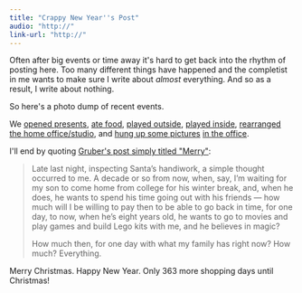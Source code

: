 ```yaml
---
title: "Crappy New Year''s Post"
audio: "http://"
link-url: "http://"
---
```

<p>Often after big events or time away it's hard to get back into the rhythm of posting here. Too many different things have happened and the completist in me wants to make sure I write about <em>almost</em> everything. And so as a result, I write about nothing.</p>
<p>So here's a photo dump of recent events.</p>
<p>We <a href="http://www.flickr.com/photos/lemon/6571433577/in/photostream">opened presents</a>, <a href="http://www.flickr.com/photos/lemon/6571422947/in/photostream">ate food</a>, <a href="http://www.flickr.com/photos/lemon/6615079425/in/photostream">played outside</a>, <a href="http://www.flickr.com/photos/lemon/6572997381/in/photostream">played inside</a>, <a href="http://www.flickr.com/photos/lemon/6597753707/in/photostream">rearranged the home office/studio</a>, and <a href="http://www.flickr.com/photos/lemon/6617158853/in/photostream">hung up some pictures</a> <a href="http://www.flickr.com/photos/lemon/6617158853/in/photostream">in the office</a>.</p>
<p>I'll end by quoting <a href="http://daringfireball.net/2011/12/merry">Gruber's post simply titled "Merry"</a>:</p>
<blockquote><p>
  Late last night, inspecting Santa’s handiwork, a simple thought occurred to me. A decade or so from now, when, say, I’m waiting for my son to come home from college for his winter break, and, when he does, he wants to spend his time going out with his friends — how much will I be willing to pay then to be able to go back in time, for one day, to now, when he’s eight years old, he wants to go to movies and play games and build Lego kits with me, and he believes in magic?</p>
<p>  How much then, for one day with what my family has right now? How much? Everything.
</p></blockquote>
<p>Merry Christmas. Happy New Year. Only 363 more shopping days until Christmas!</p>
